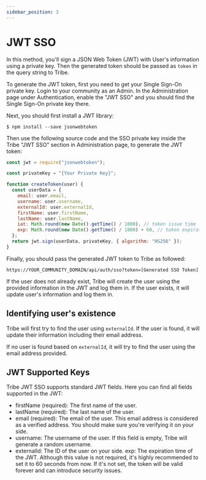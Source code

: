 ```yaml
---
sidebar_position: 3
---
```


# JWT SSO

In this method, you'll sign a JSON Web Token (JWT) with User's information using a private key. Then the generated token should be passed as `token` in the query string to Tribe.

To generate the JWT token, first you need to get your Single Sign-On private key. Login to your community as an Admin. In the Administration page under Authentication, enable the "JWT SSO" and you should find the Single Sign-On private key there.

Next, you should first install a JWT library:

```node title="Node.js"
$ npm install --save jsonwebtoken
```

Then use the following source code and the SSO private key inside the Tribe "JWT SSO" section in Administration page, to generate the JWT token:

```javascript title="Node.js"
const jwt = require("jsonwebtoken");

const privateKey = "{Your Private Key}";

function createToken(user) {
  const userData = {
    email: user.email,
    username: user.username,
    externalId: user.externalId,
    firstName: user.firstName,
    lastName: user.lastName,
    iat: Math.round(new Date().getTime() / 1000), // token issue time
    exp: Math.round(new Date().getTime() / 1000) + 60, // token expiration time
  };
  return jwt.sign(userData, privateKey, { algorithm: "HS256" });
}
```

Finally, you should pass the generated JWT token to Tribe as followed:
```
https://YOUR_COMMUNITY_DOMAIN/api/auth/sso?token=[Generated SSO Token]
```

If the user does not already exist, Tribe will create the user using the provided information in the JWT and log them in. If the user exists, it will update user's information and log them in.


## Identifying user's existence

Tribe will first try to find the user using `externalId`. If the user is found, it will update their information including their email address.

If no user is found based on `externalId`, it will try to find the user using the email address provided.

## JWT Supported Keys

Tribe JWT SSO supports standard JWT fields. Here you can find all fields supported in the JWT:


* firstName (required): The first name of the user.
* lastName (required): The last name of the user.
* email (required): The email of the user. This email address is considered as a verified address. You should make sure you're verifying it on your side.
* username: The username of the user. If this field is empty, Tribe will generate a random username.
* externalId: The ID of the user on your side.
exp: The expiration time of the JWT. Although this value is not required, it's highly recommended to set it to 60 seconds from now. If it's not set, the token will be valid forever and can introduce security issues.



